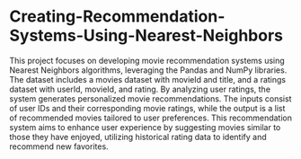 # Creating-Recommendation-Systems-Using-Nearest-Neighbors
This project focuses on developing movie recommendation systems using Nearest Neighbors algorithms, leveraging the Pandas and NumPy libraries. The dataset includes a movies dataset with movieId and title, and a ratings dataset with userId, movieId, and rating. By analyzing user ratings, the system generates personalized movie recommendations. The inputs consist of user IDs and their corresponding movie ratings, while the output is a list of recommended movies tailored to user preferences. This recommendation system aims to enhance user experience by suggesting movies similar to those they have enjoyed, utilizing historical rating data to identify and recommend new favorites.
